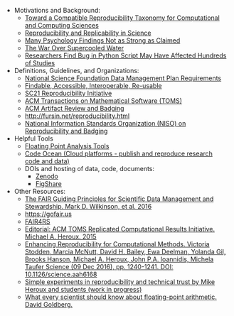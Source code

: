 <!-- reproducibility -->
  * Motivations and Background:
    * [Toward a Compatible Reproducibility Taxonomy for Computational and Computing Sciences](https://doi.org/10.2172/1481626)
    * [Reproducibility and Replicability in Science](https://doi.org/10.17226/25303)
    * [Many Psychology Findings Not as Strong as Claimed](http://www.nytimes.com/2015/08/28/science/many-social-science-findings-not-as-strong-as-claimed-study-says.html)
    * [The War Over Supercooled Water](https://physicstoday.scitation.org/do/10.1063/PT.6.1.20180822a/full/)
    * [Researchers Find Bug in Python Script May Have Affected Hundreds of Studies]( https://arstechnica.com/information-technology/2019/10/chemists-discover-cross-platform-python-scripts-not-so-cross-platform/)
  * Definitions, Guidelines, and Organizations:
    * [National Science Foundation Data Management Plan Requirements](https://www.nsf.gov/bfa/dias/policy/dmp.jsp)
    * [Findable, Accessible, Interoperable, Re-usable](https://doi.org/10.1038/sdata.2016.18)
    * [SC21 Reproducibility Initiative](https://sc21.supercomputing.org/submit/reproducibility-initiative/)
    * [ACM Transactions on Mathematical Software (TOMS)](http://toms.acm.org/replicated-computational-results.cfm)
    * [ACM Artifact Review and Badging](https://www.acm.org/publications/policies/artifact-review-and-badging-current)
    * <http://fursin.net/reproducibility.html>
    * [ National Information Standards Organization (NISO) on Reproducibility and Badging](https://www.niso.org/niso-io/2019/01/new-niso-project-badging-scheme-reproducibility-computational-and-computing)
  * Helpful Tools
     * [Floating Point Analysis Tools](http://fpanalysistools.org/)
     * [Code Ocean (Cloud platforms - publish and reproduce research code and data)](https://codeocean.com/)
     * DOIs and hosting of data, code, documents:
       - [Zenodo](https://zenodo.org/)
       - [FigShare](https://figshare.com/)
  * Other Resources:
    * [The FAIR Guiding Principles for Scientific Data Management and Stewardship. Mark D. Wilkinson, et al. 2016](https://doi.org/10.1038/sdata.2016.18)
    * <https://gofair.us>
    * [FAIR4RS](https://www.rd-alliance.org/groups/fair-research-software-fair4rs-wg)
    * [Editorial: ACM TOMS Replicated Computational Results Initiative. Michael A. Heroux. 2015](http://dx.doi.org/10.1145/2743015)
    * [Enhancing Reproducibility for Computational Methods. Victoria Stodden, Marcia McNutt, David H. Bailey, Ewa Deelman, Yolanda Gil, Brooks Hanson, Michael A. Heroux, John P.A. Ioannidis, Michela Taufer Science (09 Dec 2016), pp. 1240-1241. DOI: 10.1126/science.aah6168](https://doi.org/10.1126/science.aah6168)
    * [Simple experiments in reproducibility and technical trust by Mike Heroux and students (work in progress)](https://betterscientificsoftware.github.io/Trust-Tools/)
    * [What every scientist should know about floating-point arithmetic. David Goldberg.](https://doi.org/10.1145/103162.103163)
